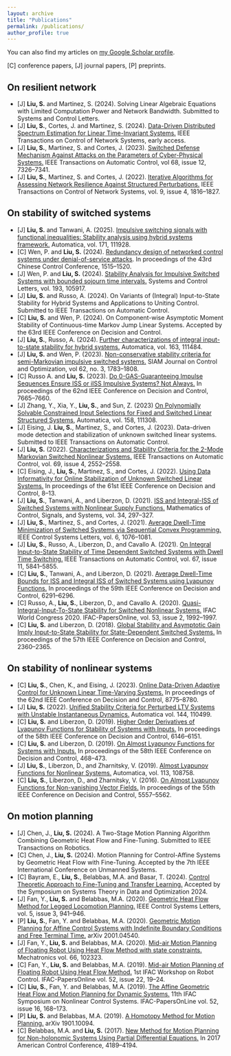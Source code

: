 ```yaml
---
layout: archive
title: "Publications"
permalink: /publications/
author_profile: true
---
```


 You can also find my articles on <a href="https://scholar.google.com/citations?user=aHeeiQ8AAAAJ">my Google Scholar profile</a>.



<p>[C] conference papers, [J] journal papers, [P] preprints. </p>

On resilient network
------
<!--* [J] <strong>Liu, S.</strong>, Wang, X. and Martinez, S. (2024). Scalable Distributed Algorithm for Solving Linear Algebraic Equations via Scheduling. In preparation.-->
* [J] <strong>Liu, S.</strong> and Martinez, S. (2024). Solving Linear Algebraic Equations with Limited Computation Power and Network Bandwidth. Submitted to Systems and Control Letters.
* [J] <strong>Liu, S.</strong>, Cortes, J. and Martinez, S. (2024). <a href ="https://ieeexplore.ieee.org/document/10608395">Data-Driven Distributed Spectrum Estimation for Linear Time-Invariant Systems.</a> IEEE Transactions on Control of Network Systems, early access.
* [J] <strong>Liu, S.</strong>, Martinez, S. and Cortes, J. (2023). <a href ="https://ieeexplore.ieee.org/document/10128668">Switched Defense Mechanism Against Attacks on the Parameters of Cyber-Physical Systems.</a> IEEE Transactions on Automatic Control, vol 68, issue 12, 7326&ndash;7341.
* [J] <strong>Liu, S.</strong>, Martinez, S. and Cortes, J. (2022). <a href="https://ieeexplore.ieee.org/document/9750852">Iterative Algorithms for Assessing Network Resilience Against Structured Perturbations.</a> IEEE Transactions on Control of Network Systems, vol. 9, issue 4, 1816&ndash;1827.

On stability of switched systems
------
* [J] <strong>Liu, S.</strong> and Tanwani, A. (2025). <a href="https://www.sciencedirect.com/science/article/pii/S0005109824004229">Impulsive switching signals with functional inequalities: Stability analysis using hybrid systems framework.</a> Automatica, vol. 171, 111928.
* [C] Wen, P. and <strong>Liu, S.</strong> (2024). <a href="https://ieeexplore.ieee.org/document/10662301">Redundancy design of networked control systems under denial-of-service attacks</a>. In proceedings of the 43rd Chinese Control Conference, 1515&ndash;1520.
* [J] Wen, P. and <strong>Liu, S.</strong> (2024). <a href="https://www.sciencedirect.com/science/article/pii/S0167691124002056">Stability Analysis for Impulsive Switched Systems with bounded sojourn time intervals.</a> Systems and Control Letters, vol. 193, 105917.
* [J] <strong>Liu, S.</strong> and Russo, A. (2024). On Variants of (Integral) Input-to-State Stability for Hybrid Systems and Applications to Uniting Control. Submitted to IEEE Transactions on Automatic Control.
* [C] <strong> Liu, S.</strong> and Wen, P. (2024). On Component-wise Asymptotic Moment Stability of Continuous-time Markov Jump Linear Systems. Accepted by the 63rd IEEE Conference on Decision and Control.
* [J] <strong>Liu, S.</strong>, Russo, A. (2024). <a href="https://www.sciencedirect.com/science/article/pii/S0005109823006532">Further characterizations of integral input-to-state stability for hybrid systems.</a> Automatica, vol. 163, 111484.
* [J] <strong>Liu, S.</strong> and Wen, P. (2023). <a href="https://doi.org/10.1137/23M1564833">Non-conservative stability criteria for semi-Markovian impulsive switched systems.</a> SIAM Journal on Control and Optimization, vol 62, no. 3, 1783&ndash;1808.
* [C] Russo A. and <strong>Liu, S.</strong> (2023). <a href="https://ieeexplore.ieee.org/document/10383527">Do 0-GAS-Guaranteeing Impulse Sequences Ensure ISS or iISS Impulsive Systems? Not Always.</a> In proceedings of the 62nd IEEE Conference on Decision and Control, 7665&ndash;7660.
* [J] Zhang, Y., Xia, Y., <strong>Liu, S.</strong>, and Sun, Z. (2023) <a href="https://www.sciencedirect.com/science/article/pii/S0005109823004727">On Polynomially Solvable Constrained Input Selections for Fixed and Switched Linear Structured Systems</a>, Automatica, vol. 158, 111308.
* [J] Eising, J. <strong>Liu, S.</strong>, Martinez, S., and Cortes, J. (2023). Data-driven mode detection and stabilization of unknown switched linear systems. Submitted to IEEE Transactions on Automatic Control.
* [J] <strong>Liu, S.</strong> (2022). <a href="https://ieeexplore.ieee.org/document/10236460">Characterizations and Stability Criteria for the 2-Mode Markovian Switched Nonlinear Systems.</a>  IEEE Transactions on Automatic Control, vol. 69, issue 4, 2552&ndash;2558.
* [C] Eising, J., <strong>Liu, S.</strong>, Martinez, S., and Cortes, J. (2022). <a href ="https://ieeexplore.ieee.org/document/9992675">Using Data Informativity for Online Stabilization of Unknown Switched Linear Systems.</a> In proceedings of the 61st IEEE Conference on Decision and Control, 8&ndash;13.
* [J] <strong>Liu, S.</strong>, Tanwani, A., and Liberzon, D. (2021). <a href="https://link.springer.com/article/10.1007%2Fs00498-021-00306-x">ISS and Integral-ISS of Switched Systems with Nonlinear Supply Functions.</a> Mathematics of Control, Signals, and Systems, vol. 34, 297&ndash;327.
* [J] <strong>Liu, S.</strong>, Martinez, S., and Cortes, J. (2021). <a href="https://ieeexplore.ieee.org/document/9454482">Average Dwell-Time Minimization of Switched Systems via Sequential Convex Programming.</a> IEEE Control Systems Letters, vol. 6, 1076&ndash;1081.
* [J] <strong>Liu, S.</strong>, Russo, A., Liberzon, D., and Cavallo A. (2021). <a href="https://ieeexplore.ieee.org/document/9599445"> On Integral Input-to-State Stability of Time Dependent Switched Systems with Dwell Time Switching.</a> IEEE Transactions on Automatic Control, vol. 67, issue 11, 5841&ndash;5855.
* [C] <strong>Liu, S.</strong>, Tanwani, A., and Liberzon, D. (2021). <a href="https://ieeexplore.ieee.org/document/9304445">Average Dwell-Time Bounds for ISS and Integral ISS of Switched Systems using Lyapunov Functions.</a> In proceedings of the 59th IEEE Conference on Decision and Control, 6291&ndash;6296.
* [C] Russo, A., <strong>Liu, S.</strong>, Liberzon, D., and Cavallo A. (2020). <a href="https://www.sciencedirect.com/science/article/pii/S2405896320333012">Quasi-Integral-Input-To-State Stability for Switched Nonlinear Systems.</a> IFAC World Congress 2020. IFAC-PapersOnline, vol. 53, issue 2, 1992&ndash;1997.
* [C] <strong>Liu, S.</strong> and Liberzon, D. (2018). <a href="https://ieeexplore.ieee.org/document/8619364">Global Stability and Asymptotic Gain Imply Input-to-State Stability for State-Dependent Switched Systems.</a> In proceedings of the 57th IEEE Conference on Decision and Control, 2360&ndash;2365.

On stability of nonlinear systems
------

* [C] <strong>Liu, S.</strong>, Chen, K., and Eising, J. (2023). <a href="https://ieeexplore.ieee.org/abstract/document/10383840">Online Data-Driven Adaptive Control for Unknown Linear Time-Varying Systems.</a> In proceedings of the 62nd IEEE Conference on Decision and Control, 8775&ndash;8780.
* [J] <strong>Liu, S.</strong> (2022). <a href="https://www.sciencedirect.com/science/article/pii/S0005109822003582">Unified Stability Criteria for Perturbed LTV Systems with Unstable Instantaneous Dynamics.</a> Automatica vol. 144, 110499.
* [C] <strong>Liu, S.</strong> and Liberzon, D. (2019). <a href="https://ieeexplore.ieee.org/document/9029302">Higher Order Derivatives of Lyapunov Functions for Stability of Systems with Inputs.</a> In proceedings of the 58th IEEE Conference on Decision and Control, 6146&ndash;6151.
* [C] <strong>Liu, S.</strong> and Liberzon, D. (2019). <a href="https://ieeexplore.ieee.org/document/9030282">On Almost Lyapunov Functions for Systems with Inputs.</a> In proceedings of the 58th IEEE Conference on Decision and Control, 468&ndash;473.
* [J] <strong>Liu, S.</strong>, Liberzon, D., and Zharnitsky, V. (2019). <a href="https://www.sciencedirect.com/science/article/pii/S0005109819306211">Almost Lyapunov Functions for Nonlinear Systems.</a> Automatica, vol. 113, 108758.
* [C] <strong>Liu, S.</strong>, Liberzon, D., and Zharnitsky, V. (2016). <a href="https://ieeexplore.ieee.org/document/7799123">On Almost Lyapunov Functions for Non-vanishing Vector Fields.</a> In proceedings of the 55th IEEE Conference on Decision and Control, 5557&ndash;5562.

On motion planning
------
* [J] Chen, J., <strong>Liu, S.</strong> (2024). A Two-Stage Motion Planning Algorithm Combining Geometric Heat Flow and Fine-Tuning. Submitted to IEEE Transactions on Robotics.
* [C] Chen, J., <strong>Liu, S.</strong> (2024). Motion Planning for Control-Affine Systems by Geometric Heat Flow with Fine-Tuning. Accepted by the 7th IEEE International Conference on Unmanned Systems.
* [C] Bayram, E., <strong>Liu, S.</strong>, Belabbas, M.A. and Basar, T. (2024). <a href="https://arxiv.org/abs/2404.11013">Control Theoretic Approach to Fine-Tuning and Transfer Learning.</a> Accepted by the Symposium on Systems Theory in Data and Optimization 2024.
* [J] Fan, Y.,<strong> Liu, S.</strong> and Belabbas, M.A. (2020). <a href="https://ieeexplore.ieee.org/document/9127539">Geometric Heat Flow Method for Legged Locomotion Planning.</a> IEEE Control Systems Letters, vol. 5, issue 3, 941&ndash;946.
* [P] <strong>Liu, S.</strong>, Fan, Y. and Belabbas, M.A. (2020). <a href="https://arxiv.org/pdf/2001.04540.pdf">Geometric Motion Planning for Affine Control Systems with Indefinite Boundary Conditions and Free Terminal Time.</a> arXiv 2001.04540.
* [J] Fan, Y.,<strong> Liu, S.</strong> and Belabbas, M.A. (2020). <a href="https://www.sciencedirect.com/science/article/abs/pii/S0957415820300039">Mid-air Motion Planning of Floating Robot Using Heat Flow Method with state constraints.</a> Mechatronics vol. 66, 102323.
* [C] Fan, Y.,<strong> Liu, S.</strong> and Belabbas, M.A. (2019). <a href="https://www.sciencedirect.com/science/article/pii/S2405896319309760">Mid-air Motion Planning of Floating Robot Using Heat Flow Method.</a> 1st IFAC Workshop on Robot Control. IFAC-PapersOnline vol. 52, issue 22, 19&ndash;24.
* [C] <strong>Liu, S.</strong>, Fan, Y. and Belabbas, M.A. (2019). <a href="https://www.sciencedirect.com/science/article/pii/S2405896319317768">The Affine Geometric Heat Flow and Motion Planning for Dynamic Systems.</a> 11th IFAC Symposium on Nonlinear Control Systems. IFAC-PapersOnLine vol. 52, issue 16, 168&ndash;173.
* [P] <strong>Liu, S.</strong> and Belabbas, M.A. (2019). <a href="https://arxiv.org/pdf/1901.10094.pdf">A Homotopy Method for Motion Planning.</a> arXiv 1901.10094.
* [C] Belabbas, M.A. and <strong>Liu, S.</strong> (2017). <a href="https://ieeexplore.ieee.org/document/7963599">New Method for Motion Planning for Non-holonomic Systems Using Partial Differential Equations.</a> In 2017 American Control Conference, 4189&ndash;4194.



